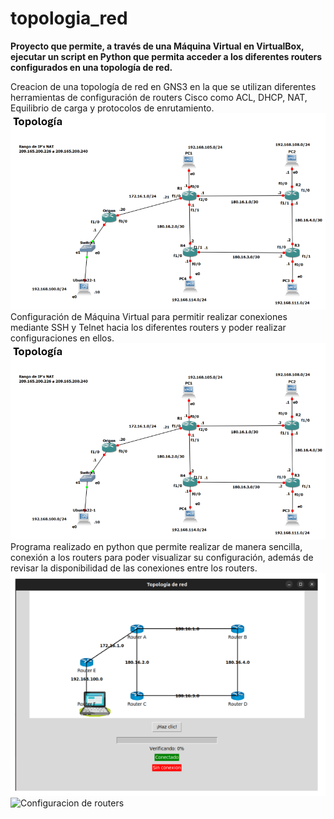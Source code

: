 # topologia_red
**Proyecto que permite, a través de una Máquina Virtual en VirtualBox, ejecutar un script en Python que permita acceder a los diferentes routers configurados en una topología de red.**

Creacion de una topología de red en GNS3 en la que se utilizan diferentes herramientas de configuración de routers Cisco como ACL, DHCP, NAT, Equilibrio de carga y protocolos de enrutamiento.
![Topología de Red](/topologia.png)
Configuración de Máquina Virtual para permitir realizar conexiones mediante SSH y Telnet hacia los diferentes routers y poder realizar configuraciones en ellos.
![](/topologia.png)
Programa realizado en python que permite realizar de manera sencilla, conexión a los routers para poder visualizar su configuración, además de revisar la disponibilidad de las conexiones entre los routers.
![Programa en Python](/programa.png)
![Configuracion de routers](/configuracion.png)
